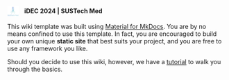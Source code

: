 <img src="./img/sustech-med-logo.jpg" alt="Logo" style="height: 24px; vertical-align: middle; margin-right: 8px;">
<strong>iDEC 2024 | SUSTech Med</strong>

This wiki template was built using [Material for MkDocs](https://squidfunk.github.io/mkdocs-material/). You are by no means confined to use this template. In fact, you are encouraged to build your own unique **static site** that best suits your project, and you are free to use any framework you like.

Should you decide to use this wiki, however, we have a [tutorial](https://wiki.idec.io/team_wiki/mkdocs/) to walk you through the basics.